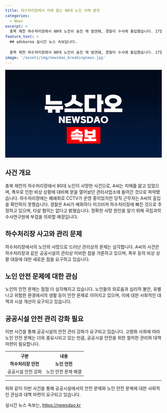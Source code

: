 ```yaml
---
title: 하수처리장에서 치매 앓는 80대 노인 사체 발견
categories:
  - News
excerpt: >
  충북 제천 하수처리장에서 80대 노인이 숨진 채 발견돼, 경찰이 수사에 돌입했습니다. 17일 오전 8시 40분쯤 하수처리장에서 A씨가 발견되었는데, A씨는 전날 오후 9시쯤 자택을 나와서 하수처리장으로 들어간 것으로 파악됐습니다. 이에 관계자는 폭우로 인한 비상 상황에 따라 정문을 열어놓았다고 밝혔으며, CCTV가 운영 중이나 출입을 확인하지 못했다고 밝혀졌습니다. 경찰은 A씨의 부검을 통해 정확한 사망 원인을 규명할 계획입니다.
feature_text: >
  ## adskorea 실시간 뉴스 속보입니다.

  충북 제천 하수처리장에서 80대 노인이 숨진 채 발견돼, 경찰이 수사에 돌입했습니다. 17일 오전 8시 40분쯤 하수처리장에서 A씨가 발견되었는데, A씨는 전날 오후 9시쯤 자택을 나와서 하수처리장으로 들어간 것으로 파악됐습니다. 이에 관계자는 폭우로 인한 비상 상황에 따라 정문을 열어놓았다고 밝혔으며, CCTV가 운영 중이나 출입을 확인하지 못했다고 밝혀졌습니다. 경찰은 A씨의 부검을 통해 정확한 사망 원인을 규명할 계획입니다.
image: '/assets/img/newsdao_breakingnews.jpg'
---
```


<p><img src="/assets/img/newsdao_breakingnews.jpg" alt="adskorea 속보" /></p>

<h2 data-ke-size="size26">사건 개요</h2>

<p data-ke-size="size16">충북 제천의 하수처리장에서 80대 노인이 사망한 사건으로, A씨는 치매를 앓고 있었으며, 폭우로 인한 비상 상황에 대비해 문을 열어놨던 관리사업소에 들어간 것으로 파악됐습니다. 하수처리장에는 폐쇄회로 CCTV가 운영 중이었지만 당직 근무자는 A씨의 출입을 확인하지 못했습니다. 경찰은 A씨가 배회하다 미끄러져 하수처리장에 빠진 것으로 추정하고 있으며, 타살 혐의는 없다고 밝혔습니다. 정확한 사망 원인을 알기 위해 국립과학수사연구원에 부검을 의뢰할 예정입니다.</p>

<h2 data-ke-size="size26">하수처리장 사고와 관리 문제</h2>

<p data-ke-size="size16">하수처리장에서의 노인의 사망으로 드러난 관리상의 문제는 심각합니다. A씨의 사건은 하수처리장과 같은 공공시설의 관리상 미비한 점을 거론하고 있으며, 폭우 등의 비상 상황 대응에 대한 새로운 점을 요구하고 있습니다.</p>

<h2 data-ke-size="size26">노인 안전 문제에 대한 관심</h2>

<p data-ke-size="size16">노인의 안전 문제는 점점 더 심각해지고 있습니다. 노인들의 외로움과 심리적 불안, 유별나고 위험한 환경에서의 생활 등이 안전 문제로 이어지고 있으며, 이에 대한 사회적인 대책과 시설 개선이 요구되고 있습니다.</p>

<h2 data-ke-size="size26">공공시설 안전 관리 강화 필요</h2>

<p data-ke-size="size16">이번 사건을 통해 공공시설의 안전 관리 강화가 요구되고 있습니다. 고령화 사회에 따라 노인 안전 문제는 더욱 중요시되고 있는 만큼, 공공시설 안전을 위한 철저한 관리와 대책 마련이 필요합니다.</p>

<table>
    <tr>
        <th>구분</th>
        <th>내용</th>
    </tr>
    <tr>
        <td style="text-align: center; height: 17px;"><b>하수처리장 안전</b></td>
        <td style="text-align: center; height: 17px;"><b>노인 안전</b></td>
    </tr>
    <tr>
        <td>공공시설 안전 강화</td>
        <td>노인 안전 문제 해결</td>
    </tr>
</table>

<hr>

<p data-ke-size="size16">위와 같이 이번 사건을 통해 공공시설에서의 안전 문제와 노인 안전 문제에 대한 사회적인 관심과 대책 마련이 요구되고 있습니다.</p>
실시간 뉴스 속보는, <a href="https://newsdao.kr" rel="dofollow">https://newsdao.kr</a>


